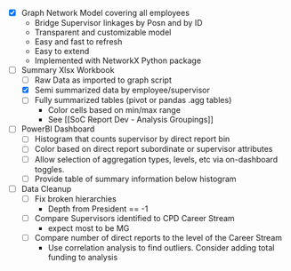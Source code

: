 - [x] Graph Network Model covering all employees
	- Bridge Supervisor linkages by Posn and by ID
	- Transparent and customizable model
	- Easy and fast to refresh
	- Easy to extend
	- Implemented with NetworkX Python package
- [ ] Summary Xlsx Workbook
	- [ ] Raw Data as imported to graph script
	- [x] Semi summarized data by employee/supervisor
	- [ ] Fully summarized tables (pivot or pandas .agg tables)
		- Color cells based on min/max range
		- See [[SoC Report Dev - Analysis Groupings]] 
- [ ] PowerBI Dashboard
	- [ ] Histogram that counts supervisor by direct report bin
	- [ ] Color based on direct report subordinate or supervisor attributes
	- [ ] Allow selection of aggregation types, levels, etc via on-dashboard toggles.
	- [ ] Provide table of summary information below histogram
- [ ] Data Cleanup
	- [ ] Fix broken hierarchies 
		- Depth from President == -1
	- [ ] Compare Supervisors identified to CPD Career Stream 
		- expect most to be MG
	- [ ] Compare number of direct reports to the level of the  Career Stream
		- Use correlation analysis to find outliers. Consider adding total funding to analysis